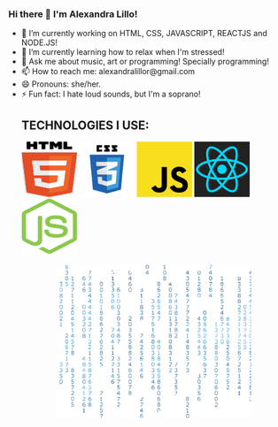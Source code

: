 ### Hi there 👋 I'm Alexandra Lillo! 

<div>
  <ul>
<li> 🔭 I’m currently working on HTML, CSS, JAVASCRIPT, REACTJS and NODE.JS!
<li> 🌱 I’m currently learning how to relax when I'm stressed!
<li> 💬 Ask me about music, art or programming! Specially programming! 
<li> 📫 How to reach me: alexandralillor@gmail.com
<li> 😄 Pronouns: she/her.
<li> ⚡ Fun fact: I hate loud sounds, but I'm a soprano!

<h2>TECHNOLOGIES I USE:</h2>
<p align="spacebetween">
  <img src="html5-logo-vector.svg" width="100" height="100" alt="matrix.gif">
  <img src="css3-logo-vector.svg" width="100" height="100" alt="matrix.gif">
  <img src="javascript-logo-vector.svg" width="100" height="100" alt="matrix.gif">
  <img src="react-logo-vector-1.svg" width="100" height="100" alt="matrix.gif">
  <img src="nodejs-icon-logo-vector.svg" width="100" height="100" alt="matrix.gif">
</p>

<p align="center">
  <img src="matrix-transparent.gif" width="350" alt="matrix.gif">
</p>
